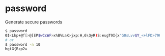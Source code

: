 # password

Generate secure passwords

```bash
$ password
0I<Lkp+@f[>@[EP$wCcWF>x%B%LaK>jxp:H,6\QyR)S:eugT9I{x"G0sLvv$Y_<+lFD>79QuE_83#9%C*"=8,Fp?Uz]oaivjCP<>@2|ZSjGyYj[WBpogmR]Va`%qom]L
# or
$ password -n 10
hgtG{Bzp2=
```
